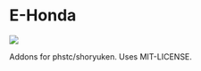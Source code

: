 # E-Honda

<img src="http://vignette1.wikia.nocookie.net/streetfighter/images/f/f0/Ehonda-stance.gif/revision/latest?cb=20080324062637">

Addons for phstc/shoryuken.
Uses MIT-LICENSE.
